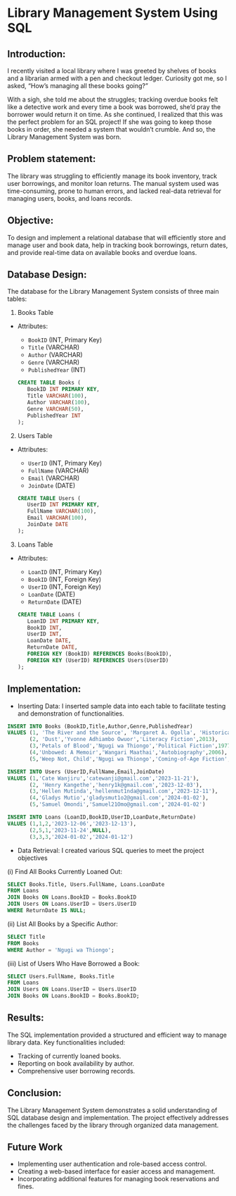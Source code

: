 # Library Management System Using SQL 

## Introduction:
I recently visited a local library where I was greeted by shelves of books and a librarian armed with a pen and checkout ledger. Curiosity got me, so I asked, “How’s managing all these books going?”

With a sigh, she told me about the struggles; tracking overdue books felt like a detective work and every time a book was borrowed, she’d pray the borrower would return it on time. As she continued, I realized that this was the perfect problem for an SQL project! If she was going to keep those books in order, she needed a system that wouldn’t crumble. And so, the Library Management System was born.

## Problem statement:
The library was struggling to efficiently manage its book inventory, track user borrowings, and monitor loan returns. The manual system used was time-consuming, prone to human errors, and lacked real-data retrieval for managing users, books, and loans records.

## Objective:
To design and implement a relational database that will efficiently store and manage user and book data, help in tracking book borrowings, return dates, and provide real-time data on available books and overdue loans.

## Database Design:
The database for the Library Management System consists of three main tables:

1. Books Table

  - Attributes:
      - `BookID` (INT, Primary Key)
      - `Title` (VARCHAR)
      - `Author` (VARCHAR)
      - `Genre` (VARCHAR)
      - `PublishedYear` (INT)

    ```sql
    CREATE TABLE Books (
       BookID INT PRIMARY KEY,
       Title VARCHAR(100),
       Author VARCHAR(100),
       Genre VARCHAR(50),
       PublishedYear INT
    );
    ```
   

2. Users Table

  - Attributes:
      - `UserID` (INT, Primary Key)
      - `FullName` (VARCHAR)
      - `Email` (VARCHAR)
      - `JoinDate` (DATE)

    ```sql
    CREATE TABLE Users (
       UserID INT PRIMARY KEY,
       FullName VARCHAR(100),
       Email VARCHAR(100),
       JoinDate DATE
    );
    ```


3. Loans Table

  - Attributes:
      - `LoanID` (INT, Primary Key)
      - `BookID` (INT, Foreign Key)
      - `UserID` (INT, Foreign Key)
      - `LoanDate` (DATE)
      - `ReturnDate` (DATE)

    ```sql
    CREATE TABLE Loans (
       LoanID INT PRIMARY KEY,
       BookID INT,
       UserID INT,
       LoanDate DATE,
       ReturnDate DATE,
       FOREIGN KEY (BookID) REFERENCES Books(BookID),
       FOREIGN KEY (UserID) REFERENCES Users(UserID)
    );
    ```

## Implementation:

  - Inserting Data: I inserted sample data into each table to facilitate testing and demonstration of functionalities.

```sql
INSERT INTO Books (BookID,Title,Author,Genre,PublishedYear)
VALUES (1, 'The River and the Source', 'Margaret A. Ogolla', 'Historical Fiction',1994),
       (2, 'Dust','Yvonne Adhiambo Owuor','Literacy Fiction',2013),
       (3,'Petals of Blood','Ngugi wa Thiongo','Political Fiction',1977),
       (4,'Unbowed: A Memoir','Wangari Maathai','Autobiography',2006),
       (5,'Weep Not, Child','Ngugi wa Thiongo','Coming-of-Age Fiction',1964)

INSERT INTO Users (UserID,FullName,Email,JoinDate)
VALUES (1,'Cate Wanjiru','catewanji@gmail.com','2023-11-21'),
       (2, 'Henry Kangethe','henry1k@gmail.com','2023-12-03'),
       (3,'Hellen Mutinda','hellenmut1nda@gmail.com','2023-12-11'),
       (4,'Gladys Mutio','gladysmut1o2@gmail.com','2024-01-02'),
       (5,'Samuel Omondi','Samuel21Omo@gmail.com','2024-01-02')

INSERT INTO Loans (LoanID,BookID,UserID,LoanDate,ReturnDate)
VALUES (1,1,2,'2023-12-06','2023-12-13'),
       (2,5,1,'2023-11-24',NULL),
       (3,3,3,'2024-01-02','2024-01-12')
```

  - Data Retrieval: I created various SQL queries to meet the project objectives
    
   (i)  Find All Books Currently Loaned Out:
      
```sql
SELECT Books.Title, Users.FullName, Loans.LoanDate
FROM Loans
JOIN Books ON Loans.BookID = Books.BookID
JOIN Users ON Loans.UserID = Users.UserID
WHERE ReturnDate IS NULL;
```

   (ii)  List All Books by a Specific Author:
     
```sql
SELECT Title
FROM Books
WHERE Author = 'Ngugi wa Thiongo';
```

   (iii)  List of Users Who Have Borrowed a Book:

```sql
SELECT Users.FullName, Books.Title
FROM Loans
JOIN Users ON Loans.UserID = Users.UserID
JOIN Books ON Loans.BookID = Books.BookID;
```

## Results:
The SQL implementation provided a structured and efficient way to manage library data. 
Key functionalities included:

 - Tracking of currently loaned books.
 - Reporting on book availability by author.
 - Comprehensive user borrowing records.

## Conclusion:
The Library Management System demonstrates a solid understanding of SQL database design and implementation. The project effectively addresses the challenges faced by the library through organized data management. 

## Future Work

  - Implementing user authentication and role-based access control.
  - Creating a web-based interface for easier access and management.
  - Incorporating additional features for managing book reservations and fines.
